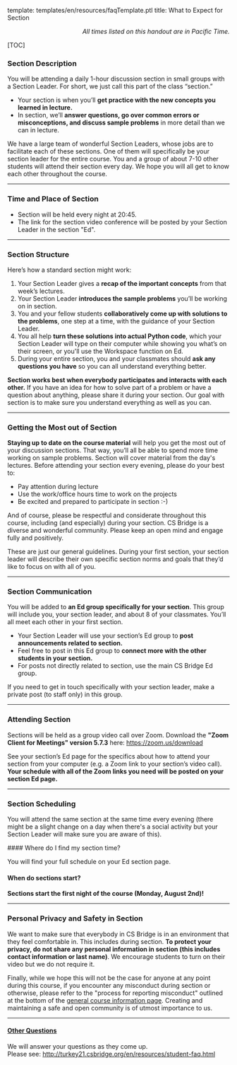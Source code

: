 template: templates/en/resources/faqTemplate.ptl
title: What to Expect for Section

<div align="right"><i>All times listed on this handout are in Pacific Time.</i></div>

[TOC]



<!-- Section Description -->
### Section Description
<p>
    You will be attending a daily 1-hour discussion section in small groups with a Section Leader. For short, we just call this part of the class “section.”
</p>
<ul>
    <li>Your section is when you’ll <b>get practice with the new concepts you learned in lecture.</b></li>
    <li>In section, we’ll <b>answer questions, go over common errors or misconceptions, and discuss sample problems</b> in more detail than we can in lecture.</li>
</ul>
<p>
	We have a large team of wonderful Section Leaders, whose jobs are to facilitate each of these sections. One of them will specifically be your section leader for the entire course. You and a group of about 7-10 other students will attend their section every day. We hope you will all get to know each other throughout the course.
</p>

<hr />

### Time and Place of Section
* Section will be held every night at 20:45.  
* The link for the section video conference will be posted by your Section Leader in the section "Ed".
<hr/>

<!-- Section Structure -->
### Section Structure
<p>
    Here’s how a standard section might work:
</p>
<ol>
    <li>Your Section Leader gives a <b>recap of the important concepts</b> from that week’s lectures.</li>
    <li>Your Section Leader <b>introduces the sample problems</b> you’ll be working on in section.</li>
    <li>You and your fellow students <b>collaboratively come up with solutions to the problems</b>, one step at a time, with the guidance of your Section Leader.</li>
    <li>You all help <b>turn these solutions into actual Python code</b>, which your Section Leader will type on their computer while showing you what’s on their screen, or you'll use the Workspace function on Ed.</li>
    <li>During your entire section, you and your classmates should <b>ask any questions you have</b> so you can all understand everything better.</li>
</ol>
<p>
    <b>Section works best when everybody participates and interacts with each other.</b> If you have an idea for how to solve part of a problem or have a question about anything, please share it during your section. Our goal with section is to make sure you understand everything as well as you can.
</p>

<hr />

<!-- Getting the most out of section -->
### Getting the Most out of Section
<p>
	<b>Staying up to date on the course material</b> will help you get the most out of your discussion sections. That way, you’ll all be able to spend more time working on sample problems. Section will cover material from the day's lectures. Before attending your section every evening, please do your best to:
</p>
<ul>
	<li>Pay attention during lecture</li>
	<li>Use the work/office hours time to work on the projects</li>
	<li>Be excited and prepared to participate in section :-)</li>
</ul>
<p>
	And of course, please be respectful and considerate throughout this course, including (and especially) during your section. CS Bridge is a diverse and wonderful community. Please keep an open mind and engage fully and positively.
</p>
<p>
	These are just our general guidelines. During your first section, your section leader will describe their own specific section norms and goals that they’d like to focus on with all of you.
</p>

<hr />

<!-- Section Communication -->
### Section Communication
<p>
	You will be added to <b>an Ed group specifically for your section</b>. This group will include you, your section leader, and about 8 of your classmates. You’ll all meet each other in your first section.
</p>
<ul>
    <li>Your Section Leader will use your section’s Ed group to <b>post announcements related to section.</b></li>
    <li>Feel free to post in this Ed group to <b>connect more with the other students in your section.</b></li>
    <li>For posts not directly related to section, use the main CS Bridge Ed group.</li>
</ul>
<p>
    If you need to get in touch specifically with your section leader, make a private post (to staff only) in this group. 
</p>

<hr />

<!-- Attending Section -->
### Attending Section
<p>
	Sections will be held as a group video call over Zoom. Download the <b>"Zoom Client for Meetings" version 5.7.3</b> here: <a href='https://zoom.us/download'>https://zoom.us/download</a>
</p>
<p>
	See your section’s Ed page for the specifics about how to attend your section from your computer (e.g. a Zoom link to your section’s video call). <b>Your schedule with all of the Zoom links you need will be posted on your section Ed page.</b>
</p>


<hr />

<!-- Section Scheduling -->
### Section Scheduling
<p>
	You will attend the same section at the same time every evening (there might be a slight change on a day when there's a social activity but your Section Leader will make sure you are aware of this).
</p>
<!-- Where do I find my section time and Zoom link? -->
#### Where do I find my section time?
<p>
    You will find your full schedule on your Ed section page.
</p>

<!-- When do sections start? -->
#### When do sections start?
<p>
    <b>Sections start the first night of the course (Monday, August 2nd)! </b> 
</p>

<hr />

<!-- Personal Privacy in Section -->
### Personal Privacy and Safety in Section

We want to make sure that everybody in CS Bridge is in an environment that they feel comfortable in. This includes during section. <b>To protect your privacy, do not share any personal information in section (this includes contact information or last name)</b>. We encourage students to turn on their video but we do not require it. 

Finally, while we hope this will not be the case for anyone at any point during this course, if you encounter any misconduct during section or otherwise, please refer to the "process for reporting misconduct" outlined at the bottom of the <a href='http://turkey21.csbridge.org/en/resources/general-info.html'>general course information page</a>. Creating and maintaining a safe and open community is of utmost importance to us.


<hr />

<!-- FAQs -->

#### <u>Other Questions</u>
<p>
    We will answer your questions as they come up. <br />
    Please see: <a href='http://turkey21.csbridge.org/en/resources/student-faq.html'>http://turkey21.csbridge.org/en/resources/student-faq.html</a>
</p>
